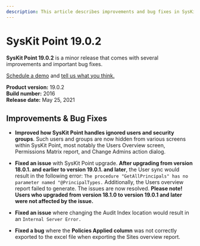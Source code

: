 ```yaml
---
description: This article describes improvements and bug fixes in SysKit Point version 19.0.2
---
```


# SysKit Point 19.0.2

**SysKit Point 19.0.2** is a minor release that comes with several improvements and important bug fixes. 

[Schedule a demo](https://www.syskit.com/products/point/request-a-demo/) and [tell us what you think.](https://www.syskit.com/company/contact-us/)

**Product version:** 19.0.2  
**Build number:** 2016  
**Release date:** May 25, 2021

## Improvements & Bug Fixes

* **Improved how SysKit Point handles ignored users and security groups**. Such users and groups are now hidden from various screens within SysKit Point, most notably the Users Overview screen, Permissions Matrix report, and Change Admins action dialog.

* **Fixed an issue** with SysKit Point upgrade. **After upgrading from version 18.0.1. and earlier to version 19.0.1. and later**, the User sync would result in the following error: `The procedure "GetAllPrincipals" has no parameter named "@PrincipalTypes.` 
Additionally, the Users overview report failed to generate. The issues are now resolved.
**Please note! Users who upgraded from version 18.1.0 to version 19.0.1 and later were not affected by the issue.**

* **Fixed an issue** where changing the Audit Index location would result in an `Internal Server Error.`

* **Fixed a bug** where the **Policies Applied column** was not correctly exported to the excel file when exporting the Sites overview report.

